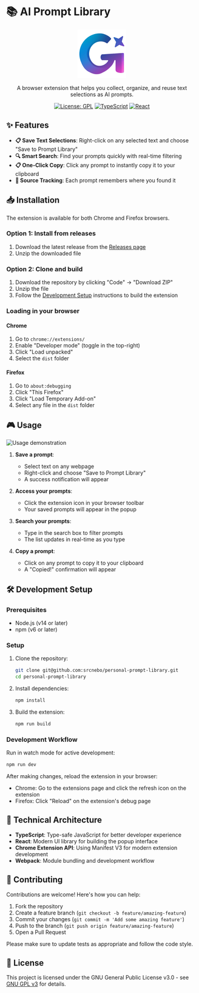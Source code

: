 # 📚 AI Prompt Library

<div align="center">

![AI Prompt Library Logo](public/icons/icon128.png)

A browser extension that helps you collect, organize, and reuse text selections as AI prompts.

[![License: GPL](https://img.shields.io/badge/License-GPL-blue.svg)](https://www.gnu.org/licenses/gpl-3.0)
[![TypeScript](https://img.shields.io/badge/TypeScript-4.9.5-blue)](https://www.typescriptlang.org/)
[![React](https://img.shields.io/badge/React-18.2.0-blue)](https://reactjs.org/)

</div>

## ✨ Features

- **📋 Save Text Selections**: Right-click on any selected text and choose "Save to Prompt Library"
- **🔍 Smart Search**: Find your prompts quickly with real-time filtering
- **📋 One-Click Copy**: Click any prompt to instantly copy it to your clipboard
- **🔗 Source Tracking**: Each prompt remembers where you found it

## 📥 Installation

The extension is available for both Chrome and Firefox browsers.

### Option 1: Install from releases

1. Download the latest release from the [Releases page](https://github.com/srcnebo/personal-prompt-library/releases)
2. Unzip the downloaded file

### Option 2: Clone and build

1. Download the repository by clicking "Code" → "Download ZIP"
2. Unzip the file
3. Follow the [Development Setup](#-development-setup) instructions to build the extension

### Loading in your browser

#### Chrome
1. Go to `chrome://extensions/`
2. Enable "Developer mode" (toggle in the top-right)
3. Click "Load unpacked"
4. Select the `dist` folder

#### Firefox
1. Go to `about:debugging`
2. Click "This Firefox"
3. Click "Load Temporary Add-on"
4. Select any file in the `dist` folder

## 🎮 Usage

![Usage demonstration](docs/usage-example.gif)

1. **Save a prompt**:
   - Select text on any webpage
   - Right-click and choose "Save to Prompt Library"
   - A success notification will appear

2. **Access your prompts**:
   - Click the extension icon in your browser toolbar
   - Your saved prompts will appear in the popup

3. **Search your prompts**:
   - Type in the search box to filter prompts
   - The list updates in real-time as you type

4. **Copy a prompt**:
   - Click on any prompt to copy it to your clipboard
   - A "Copied!" confirmation will appear

## 🛠️ Development Setup

### Prerequisites

- Node.js (v14 or later)
- npm (v6 or later)

### Setup

1. Clone the repository:
   ```bash
   git clone git@github.com:srcnebo/personal-prompt-library.git
   cd personal-prompt-library
   ```

2. Install dependencies:
   ```bash
   npm install
   ```

3. Build the extension:
   ```bash
   npm run build
   ```

### Development Workflow

Run in watch mode for active development:
```bash
npm run dev
```

After making changes, reload the extension in your browser:
- Chrome: Go to the extensions page and click the refresh icon on the extension
- Firefox: Click "Reload" on the extension's debug page

## 🧩 Technical Architecture

- **TypeScript**: Type-safe JavaScript for better developer experience
- **React**: Modern UI library for building the popup interface
- **Chrome Extension API**: Using Manifest V3 for modern extension development
- **Webpack**: Module bundling and development workflow

## 🤝 Contributing

Contributions are welcome! Here's how you can help:

1. Fork the repository
2. Create a feature branch (`git checkout -b feature/amazing-feature`)
3. Commit your changes (`git commit -m 'Add some amazing feature'`)
4. Push to the branch (`git push origin feature/amazing-feature`)
5. Open a Pull Request

Please make sure to update tests as appropriate and follow the code style.

## 📄 License

This project is licensed under the GNU General Public License v3.0 - see [GNU GPL v3](https://www.gnu.org/licenses/gpl-3.0.en.html) for details.
